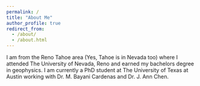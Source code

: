 ```yaml
---
permalink: /
title: "About Me"
author_profile: true
redirect_from: 
  - /about/
  - /about.html
---
```


I am from the Reno Tahoe area (Yes, Tahoe is in Nevada too) where I attended The University of Nevada, Reno and earned my bachelors degree in geophysics. I am currently a PhD student at The University of Texas at Austin working with Dr. M. Bayani Cardenas and Dr. J. Ann Chen. 

